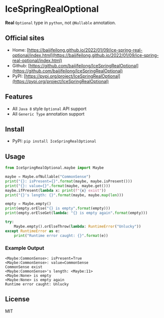 # IceSpringRealOptional

**Real** `Optional` type in `python`, not `@Nullable` annotation.

## Official sites

- Home: [https://baijifeilong.github.io/2022/01/09/ice-spring-real-optional/index.html](https://baijifeilong.github.io/2022/01/09/ice-spring-real-optional/index.html)
- Github: [https://github.com/baijifeilong/IceSpringRealOptional](https://github.com/baijifeilong/IceSpringRealOptional)
- PyPI: [https://pypi.org/project/IceSpringRealOptional](https://pypi.org/project/IceSpringRealOptional)

## Features

- All `Java 8` style `Optional` API support
- All `Generic Type` annotation support

## Install

- PyPI: `pip install IceSpringRealOptional`

## Usage

```python
from IceSpringRealOptional.maybe import Maybe

maybe = Maybe.ofNullable("CommonSense")
print("{}: isPresent={}".format(maybe, maybe.isPresent()))
print("{}: value={}".format(maybe, maybe.get()))
maybe.ifPresent(lambda x: print(f"{x} exist"))
print("{}'s length: {}".format(maybe, maybe.map(len)))

empty = Maybe.empty()
print(empty.orElse("{} is empty".format(empty)))
print(empty.orElseGet(lambda: "{} is empty again".format(empty)))

try:
    Maybe.empty().orElseThrow(lambda: RuntimeError("Unlucky"))
except RuntimeError as e:
    print("Runtime error caught: {}".format(e))
```

### Example Output

```
<Maybe:CommonSense>: isPresent=True
<Maybe:CommonSense>: value=CommonSense
CommonSense exist
<Maybe:CommonSense>'s length: <Maybe:11>
<Maybe:None> is empty
<Maybe:None> is empty again
Runtime error caught: Unlucky
```

## License

MIT
